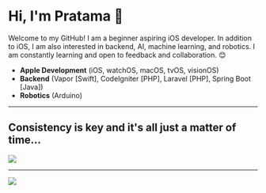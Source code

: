 # Hi, I'm Pratama 👋

Welcome to my GitHub! I am a beginner aspiring iOS developer. In addition to iOS, I am also interested in backend, AI, machine learning, and robotics. I am constantly learning and open to feedback and collaboration. 😊

- **Apple Development** (iOS, watchOS, macOS, tvOS, visionOS)
- **Backend** (Vapor [Swift], CodeIgniter [PHP], Laravel [PHP], Spring Boot [Java])
- **Robotics** (Arduino)

---
## Consistency is key and it's all just a matter of time...
![](https://github-readme-streak-stats.herokuapp.com/?user=pratama6624&theme=dark&hide_border=false)

---
![](https://github-readme-stats.vercel.app/api/top-langs/?username=pratama6624&theme=dark&hide_border=false&include_all_commits=false&count_private=false&layout=compact)
